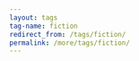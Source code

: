 ```yaml
---
layout: tags
tag-name: fiction
redirect_from: /tags/fiction/
permalink: /more/tags/fiction/
---
```

